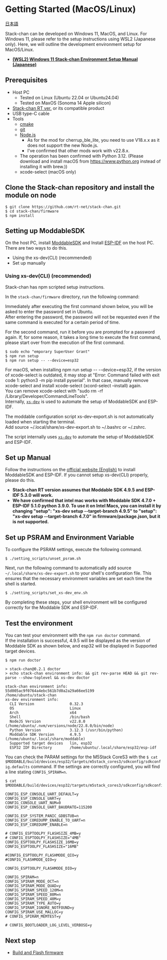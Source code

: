 # Getting Started (MacOS/Linux)

[日本語](./getting-started_ja.md)

Stack-chan can be developed on Windows 11, MacOS, and Linux. For Windows 11, please refer to the setup instructions using WSL2 (Japanese only). Here, we will outline the development environment setup for MacOS/Linux.

* **[(WSL2) Windows 11 Stack-chan Environment Setup Manual (Japanese)](./getting-started-wsl2_ja.md)**

## Prerequisites

* Host PC
    * Tested on Linux (Ubuntu 22.04 or Ubuntu24.04)
    * Tested on MaxOS (Sonoma 14 Apple silicon)
* [Stack-chan RT ver.](https://rt-net.jp/products/rt-stackchan/) or its compatible product
* USB type-C cable
* Tools
  * [cmake](https://cmake.org/)
  * [git](https://git-scm.com/)
  * [Node.js](https://nodejs.org/en/)
    * As for the mod for cherrup_ble_lite, you need to use V18.x.x as it does not support the new Node.js.
    * I've confirmed that other mods work with v22.8.x.
  * The operation has been confirmed with Python 3.12. (Please download and install macOS from https://www.python.org instead of installing it with brew.)) 
  * xcode-select (macOS only)

## Clone the Stack-chan repository and install the module on node

```console
$ git clone https://github.com/rt-net/stack-chan.git
$ cd stack-chan/firmware
$ npm install
```

## Setting up ModdableSDK

On the host PC, install [ModdableSDK](https://github.com/Moddable-OpenSource/moddable) and
Install [ESP-IDF](https://docs.espressif.com/projects/esp-idf/en/latest/esp32/get-started/index.html) on the host PC.
There are two ways to do this.

- Using the xs-dev(CLI) (recommended)
- Set up manually

### Using xs-dev(CLI) (recommended)
Stack-chan has npm scripted setup instructions.

In the `stack-chan/firmware` directory, run the following command:

Immediately after executing the first command shown below, you will be asked to enter the password set in Ubuntu.  
After entering the password, the password will not be requested even if the same command is executed for a certain period of time.   

For the second command, run it before you are prompted for a password again. If, for some reason, it takes a long time to execute the first command, please start over from the execution of the first command.

```console
$ sudo echo "emporary SuperUser Grant"
$ npm run setup
$ npm run setup -- --device=esp32
```

For macOS, when installing npm run setup -- --device=esp32, if the version of xcode-select is outdated, it may stop at "Error: Command failed with exit code 1: python3 -m pip install pyserial". In that case, manually remove xcode-select and install xcode-select (xcord-select –install) again.  
You can remove xcode-select with "sudo rm -rf /Library/Developer/CommandLineTools".   
Internally, [`xs-dev`](https://github.com/HipsterBrown/xs-dev)  is used to automate the setup of ModdableSDK and ESP-IDF.

The moddable configuration script xs-dev-export.sh is not automatically loaded when starting the terminal.   
Add source ~/.local/share/xs-dev-export.sh to ~/.bashrc or ~/.zshrc.

The script internally uses [`xs-dev`](https://github.com/HipsterBrown/xs-dev) to automate the setup of ModdableSDK and ESP-IDF.

## Set up Manual

Follow the instructions on the [official website (English)](https://github.com/Moddable-OpenSource/moddable/blob/public/documentation/Moddable%20SDK%20-%20Getting%20Started.md) to install ModdableSDK and ESP-IDF.
If you cannot setup xs-dev(CLI) properly, please do this.

- **Stack-chan RT version assumes that Moddable SDK 4.9.5 and ESP-IDF 5.3.0 will work.**
- **We have confirmed that intel mac works with Moddable SDK 4.7.0 + ESP-IDF 5.1.0 python 3.9.0. To use it on Intel Macs, you can install it by changing "setup": "xs-dev setup --target-branch 4.9.5" to "setup": "xs-dev setup --target-branch 4.7.0" in firmware/package.json, but it is not supported.**

## Set up PSRAM and Environment Variable

To configure the PSRAM settings, execute the following command.

```console
$ ./setting_scripts/unset_psram.sh
```

Next, run the following command to automatically add source `~/.local/share/xs-dev-export.sh` to your shell's configuration file. This ensures that the necessary environment variables are set each time the shell is started.

```console
$ ./setting_scripts/set_xs-dev_env.sh 
```

By completing these steps, your shell environment will be configured correctly for the Moddable SDK and ESP-IDF.

## Test the environment

You can test your environment with the `npm run doctor` command.   
If the installation is successful, 4.9.5 will be displayed as the version of Moddable SDK as shown below, and esp32 will be displayed in Supported target devices.

```console
$ npm run doctor

> stack-chan@0.2.1 doctor
> echo stack-chan environment info: && git rev-parse HEAD && git rev-parse --show-toplevel && xs-dev doctor

stack-chan environment info:
55d005ac9f0764a4ebc561b7d0a2a29a66ee5199
/home/ubuntu/stack-chan
xs-dev environment info:
  CLI Version                0.32.3
  OS                         Linux
  Arch                       x64
  Shell                      /bin/bash
  NodeJS Version             v22.8.0 (/home/ubuntu/.nvm/versions/node/22.8.0/bin/node)
  Python Version             3.12.3 (/usr/bin/python)
  Moddable SDK Version       4.9.5 (/home/ubuntu/.local/share/moddable)
  Supported target devices   lin, esp32
  ESP32 IDF Directory        /home/ubuntu/.local/share/esp32/esp-idf
```


You can check the PARAM settings for the M5Stack CoreS3 with the `$ cat $MODDABLE/build/devices/esp32/targets/m5stack_cores3/sdkconfig/sdkconfig.defaults` command.
If the settings are correctly configured, you will find a line stating `CONFIG_SPIRAM=n`.

```console
$ cat $MODDABLE/build/devices/esp32/targets/m5stack_cores3/sdkconfig/sdkconfig.defaults

CONFIG_ESP_CONSOLE_UART_DEFAULT=y
CONFIG_ESP_CONSOLE_UART=y
CONFIG_CONSOLE_UART_NUM=0
CONFIG_ESP_CONSOLE_UART_BAUDRATE=115200

CONFIG_ESP_SYSTEM_PANIC_GDBSTUB=n
CONFIG_ESP_COREDUMP_ENABLE_TO_UART=n
CONFIG_ESP_COREDUMP_ENABLE=n

# CONFIG_ESPTOOLPY_FLASHSIZE_4MB=y
# CONFIG_ESPTOOLPY_FLASHSIZE="4MB"
CONFIG_ESPTOOLPY_FLASHSIZE_16MB=y
CONFIG_ESPTOOLPY_FLASHSIZE="16MB"

#CONFIG_ESPTOOLPY_FLASHMODE_QIO=y
#CONFIG_FLASHMODE_QIO=y

CONFIG_ESPTOOLPY_FLASHMODE_DIO=y

CONFIG_SPIRAM=n
CONFIG_SPIRAM_MODE_OCT=n
CONFIG_SPIRAM_MODE_QUAD=y
CONFIG_SPIRAM_SPEED_120M=n
CONFIG_SPIRAM_SPEED_80M=n
CONFIG_SPIRAM_SPEED_40M=y
CONFIG_SPIRAM_TYPE_AUTO=y
CONFIG_SPIRAM_IGNORE_NOTFOUND=y
CONFIG_SPIRAM_USE_MALLOC=y
# CONFIG_SPIRAM_MEMTEST=y

# CONFIG_BOOTLOADER_LOG_LEVEL_VERBOSE=y
```

## Next step

- [Build and Flash firmware](./flashing-firmware.md)

